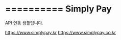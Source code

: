 ==========
Simply Pay 
==========

API 연동 샘플입니다.


https://www.simplypay.kr
https://www.simplypay.co.kr

